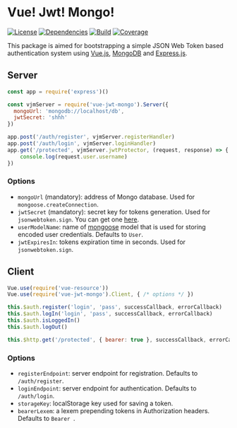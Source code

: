# Vue! Jwt! Mongo!
[![License](https://img.shields.io/badge/license-MIT-blue.svg)](https://github.com/dubov94/vue-jwt-mongo/blob/master/LICENSE)
[![Dependencies](https://david-dm.org/dubov94/vue-jwt-mongo.svg)](https://david-dm.org/dubov94/vue-jwt-mongo)
[![Build](https://travis-ci.org/dubov94/vue-jwt-mongo.svg?branch=master)](https://travis-ci.org/dubov94/vue-jwt-mongo)
[![Coverage](https://codecov.io/gh/dubov94/vue-jwt-mongo/branch/master/graph/badge.svg)](https://codecov.io/gh/dubov94/vue-jwt-mongo)

This package is aimed for bootstrapping a simple JSON Web Token based authentication system using [Vue.js](https://www.grc.com/passwords.htm), [MongoDB](https://www.mongodb.com/) and [Express.js](https://expressjs.com/).

## Server
```javascript
const app = require('express')()

const vjmServer = require('vue-jwt-mongo').Server({
  mongoUrl: 'mongodb://localhost/db',
  jwtSecret: 'shhh'
})

app.post('/auth/register', vjmServer.registerHandler)
app.post('/auth/login', vjmServer.loginHandler)
app.get('/protected', vjmServer.jwtProtector, (request, response) => {
    console.log(request.user.username)
})
```

### Options
* `mongoUrl` (mandatory): address of Mongo database. Used for `mongoose.createConnection`.
* `jwtSecret` (mandatory): secret key for tokens generation. Used for `jsonwebtoken.sign`. You can get one [here](https://www.grc.com/passwords.htm).
* `userModelName`: name of [mongoose](http://mongoosejs.com/) model that is used for storing encoded user credentials. Defaults to `User`.
* `jwtExpiresIn`: tokens expiration time in seconds. Used for `jsonwebtoken.sign`.

## Client
```javascript
Vue.use(require('vue-resource'))
Vue.use(require('vue-jwt-mongo').Client, { /* options */ })

this.$auth.register('login', 'pass', successCallback, errorCallback)
this.$auth.logIn('login', 'pass', successCallback, errorCallback)
this.$auth.isLoggedIn()
this.$auth.logOut()
```
```javascript
this.$http.get('/protected', { bearer: true }, successCallback, errorCallback)
```

### Options
* `registerEndpoint`: server endpoint for registration. Defaults to `/auth/register`.
* `loginEndpoint`: server endpoint for authentication. Defaults to `/auth/login`.
* `storageKey`: localStorage key used for saving a token.
* `bearerLexem`: a lexem prepending tokens in Authorization headers. Defaults to `Bearer `.
